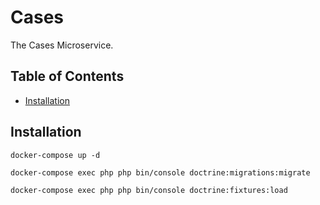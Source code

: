 # Cases

The Cases Microservice.

## Table of Contents

- [Installation](#Installation)

## Installation

`docker-compose up -d`

`docker-compose exec php php bin/console doctrine:migrations:migrate`

`docker-compose exec php php bin/console doctrine:fixtures:load`
